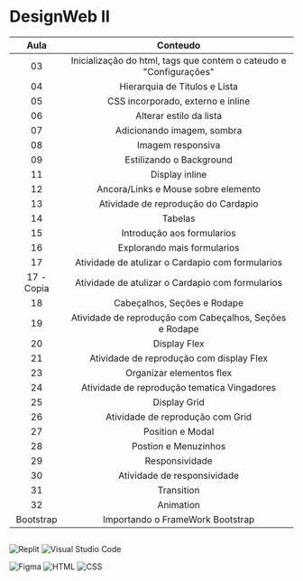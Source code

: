 # DesignWeb II

**Aula** | **Conteudo** |
:--: | :--: |
03 | Inicialização do html, tags que contem o cateudo e "Configurações" |
04 | Hierarquia de Titulos e Lista |
05 | CSS incorporado, externo e inline |
06 | Alterar estilo da lista |
07 | Adicionando imagem, sombra  |
08 | Imagem responsiva |
09 | Estilizando o Background |
11 | Display inline |
12 | Ancora/Links e Mouse sobre elemento |
13 | Atividade de reprodução do Cardapio |
14 | Tabelas |
15 | Introdução aos formularios |
16 | Explorando mais formularios |
17 | Atividade de atulizar o Cardapio com formularios |
17 - Copia | Atividade de atulizar o Cardapio com formularios |
18 | Cabeçalhos, Seções e Rodape |
19 | Atividade de reprodução com Cabeçalhos, Seções e Rodape |
20 | Display Flex |
21 | Atividade de reprodução com display Flex |
23 | Organizar elementos flex |
24 | Atividade de reprodução tematica Vingadores |
25 | Display Grid |
26 | Atividade de reprodução com Grid |
27 | Position e Modal |
28 | Postion e Menuzinhos |
29 | Responsividade |
30 | Atividade de responsividade |
31 | Transition |
32 | Animation |
Bootstrap | Importando o FrameWork Bootstrap |

## 

![Replit](https://img.shields.io/badge/-Replit-1C2333?logo=replit&style=for-the-badge)
![Visual Studio Code](https://img.shields.io/badge/-Visual%20Studio%20Code-ffffff?logo=visualstudiocode&style=for-the-badge&logoColor=blue)

![Figma](https://img.shields.io/badge/-Figma-black?logo=figma&style=for-the-badge&logoColor=red) 
![HTML](https://img.shields.io/badge/-HTML-orange?logo=html5&logoColor=white&style=for-the-badge) 
![CSS](https://img.shields.io/badge/-CSS-blue?logo=css3&logoColor=white&style=for-the-badge)
